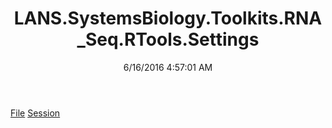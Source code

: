 ﻿---
title: LANS.SystemsBiology.Toolkits.RNA_Seq.RTools.Settings
date: 6/16/2016 4:57:01 AM
---

[File](T-LANS.SystemsBiology.Toolkits.RNA_Seq.RTools.Settings.File.html)
[Session](T-LANS.SystemsBiology.Toolkits.RNA_Seq.RTools.Settings.Session.html)
